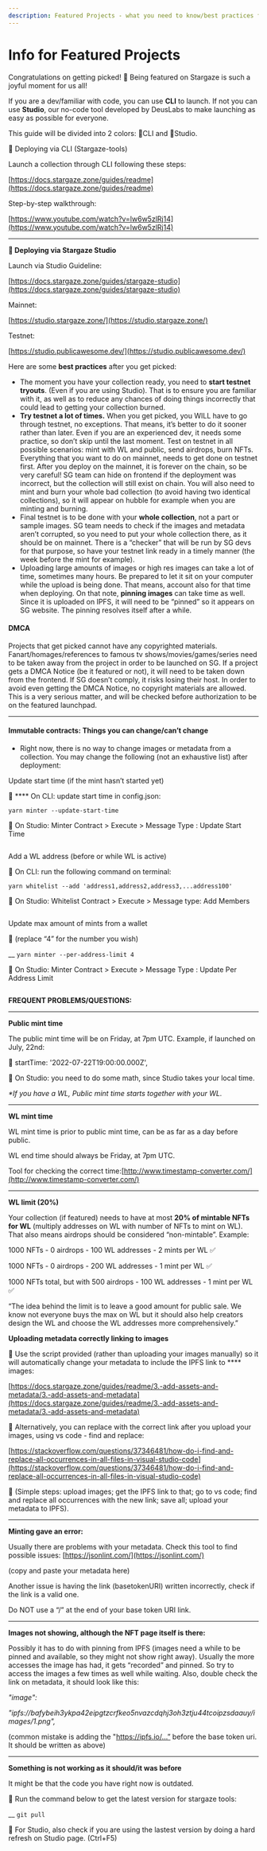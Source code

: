 ```yaml
---
description: Featured Projects - what you need to know/best practices for deployment
---
```


# Info for Featured Projects

Congratulations on getting picked! 🎉 Being featured on Stargaze is such a joyful moment for us all!

If you are a dev/familiar with code, you can use **CLI** to launch. If not you can use **Studio**, our no-code tool developed by DeusLabs to make launching as easy as possible for everyone.

This guide will be divided into 2 colors: 🔸CLI and 🔹Studio.



🔸 Deploying via CLI (Stargaze-tools)

Launch a collection through CLI following these steps:

[https://docs.stargaze.zone/guides/readme](https://docs.stargaze.zone/guides/readme)

Step-by-step walkthrough:

[https://www.youtube.com/watch?v=lw6w5zlRj14](https://www.youtube.com/watch?v=lw6w5zlRj14)

****

**🔹 Deploying via Stargaze Studio**

Launch via Studio Guideline:

[https://docs.stargaze.zone/guides/stargaze-studio](https://docs.stargaze.zone/guides/stargaze-studio)

Mainnet:

[https://studio.stargaze.zone/](https://studio.stargaze.zone/)

Testnet:

[https://studio.publicawesome.dev/](https://studio.publicawesome.dev/)



Here are some **best practices** after you get picked:

* The moment you have your collection ready, you need to **start testnet tryouts**. (Even if you are using Studio). That is to ensure you are familiar with it, as well as to reduce any chances of doing things incorrectly that could lead to getting your collection burned.
* **Try testnet a lot of times.** When you get picked, you WILL have to go through testnet, no exceptions. That means, it’s better to do it sooner rather than later. Even if you are an experienced dev, it needs some practice, so don’t skip until the last moment. Test on testnet in all possible scenarios: mint with WL and public, send airdrops, burn NFTs. Everything that you want to do on mainnet, needs to get done on testnet first. After you deploy on the mainnet, it is forever on the chain, so be very careful! SG team can hide on frontend if the deployment was incorrect, but the collection will still exist on chain. You will also need to mint and burn your whole bad collection (to avoid having two identical collections), so it will appear on hubble for example when you are minting and burning.
* Final testnet is to be done with your **whole collection**, not a part or sample images. SG team needs to check if the images and metadata aren’t corrupted, so you need to put your whole collection there, as it should be on mainnet. There is a “checker” that will be run by SG devs for that purpose, so have your testnet link ready in a timely manner (the week before the mint for example).
* Uploading large amounts of images or high res images can take a lot of time, sometimes many hours. Be prepared to let it sit on your computer while the upload is being done. That means, account also for that time when deploying. On that note, **pinning images** can take time as well. Since it is uploaded on IPFS, it will need to be “pinned” so it appears on SG website. The pinning resolves itself after a while.



#### DMCA

Projects that get picked cannot have any copyrighted materials. Fanart/homages/references to famous tv shows/movies/games/series need to be taken away from the project in order to be launched on SG. If a project gets a DMCA Notice (be it featured or not), it will need to be taken down from the frontend. If SG doesn’t comply, it risks losing their host. In order to avoid even getting the DMCA Notice, no copyright materials are allowed. This is a very serious matter, and will be checked before authorization to be on the featured launchpad.

****

#### **Immutable contracts: Things you can change/can’t change**

* Right now, there is no way to change images or metadata from a collection. You may change the following (not an exhaustive list) after deployment:



Update start time (if the mint hasn’t started yet)

🔸 **** On CLI: update start time in config.json:

&#x20;   `yarn minter --update-start-time`

🔹 On Studio: Minter Contract > Execute > Message Type : Update Start Time

<figure><img src="../.gitbook/assets/Untitled.png" alt=""><figcaption></figcaption></figure>



Add a WL address (before or while WL is active)

🔸 On CLI: run the following command on terminal:

&#x20;   `yarn whitelist --add 'address1,address2,address3,...address100'`

🔹 On Studio: Whitelist Contract > Execute > Message type: Add Members

<figure><img src="../.gitbook/assets/Untitled (1).png" alt=""><figcaption></figcaption></figure>



Update max amount of mints from a wallet

🔸 (replace “4” for the number you wish)

&#x20;    __     `yarn minter --per-address-limit 4`

🔹 On Studio: Minter Contract > Execute > Message Type : Update Per Address Limit

<figure><img src="../.gitbook/assets/Untitled (2).png" alt=""><figcaption></figcaption></figure>

**FREQUENT PROBLEMS/QUESTIONS:**

****

**Public mint time**

The public mint time will be on Friday, at 7pm UTC. Example, if launched on July, 22nd:

🔸 startTime: '2022-07-22T19:00:00.000Z',

🔹 On Studio: you need to do some math, since Studio takes your local time.

_\*If you have a WL, Public mint time starts together with your WL._

****

**WL mint time**

WL mint time is prior to public mint time, can be as far as a day before public.

WL end time should always be Friday, at 7pm UTC.

Tool for checking the correct time:[http://www.timestamp-converter.com/](http://www.timestamp-converter.com/)

****

**WL limit (20%)**

Your collection (if featured) needs to have at most **20% of mintable NFTs for WL** (multiply addresses on WL with number of NFTs to mint on WL). That also means airdrops should be considered “non-mintable”. Example:

1000 NFTs - 0 airdrops - 100 WL addresses - 2 mints per WL ✅

1000 NFTs - 0 airdrops - 200 WL addresses - 1 mint per WL ✅

1000 NFTs total, but with 500 airdrops - 100 WL addresses - 1 mint per WL ✅

“The idea behind the limit is to leave a good amount for public sale. We know not everyone buys the max on WL but it should also help creators design the WL and choose the WL addresses more comprehensively.”



**Uploading metadata correctly linking to images**

🔸 Use the script provided (rather than uploading your images manually) so it will automatically change your metadata to include the IPFS link to **** images:

[https://docs.stargaze.zone/guides/readme/3.-add-assets-and-metadata/3.-add-assets-and-metadata](https://docs.stargaze.zone/guides/readme/3.-add-assets-and-metadata/3.-add-assets-and-metadata)

🔸 Alternatively, you can replace with the correct link after you upload your images, using vs code - find and replace:

[https://stackoverflow.com/questions/37346481/how-do-i-find-and-replace-all-occurrences-in-all-files-in-visual-studio-code](https://stackoverflow.com/questions/37346481/how-do-i-find-and-replace-all-occurrences-in-all-files-in-visual-studio-code)

🔸 (Simple steps: upload images; get the IPFS link to that; go to vs code; find and replace all occurrences with the new link; save all; upload your metadata to IPFS).

****

**Minting gave an error:**

Usually there are problems with your metadata. Check this tool to find possible issues: [https://jsonlint.com/](https://jsonlint.com/)

(copy and paste your metadata here)

Another issue is having the link (basetokenURI) written incorrectly, check if the link is a valid one.

Do NOT use a “/” at the end of your base token URI link.

****

**Images not showing, although the NFT page itself is there:**

Possibly it has to do with pinning from IPFS (images need a while to be pinned and available, so they might not show right away). Usually the more accesses the image has had, it gets “recorded” and pinned. So try to access the images a few times as well while waiting. Also, double check the link on metadata, it should look like this:

_"image":_&#x20;

_"ipfs://bafybeih3ykpa42eipgtzcrfkeo5nvazcdqhj3oh3ztju44tcoipzsdaauy/images/1.png",_

(common mistake is adding the "https://ipfs.io/…” before the base token uri. It should be written as above)

****

**Something is not working as it should/it was before**

It might be that the code you have right now is outdated.

🔸 Run the command below to get the latest version for stargaze tools:

&#x20;    __     `git pull`

🔹 For Studio, also check if you are using the lastest version by doing a hard refresh on Studio page. (Ctrl+F5)
